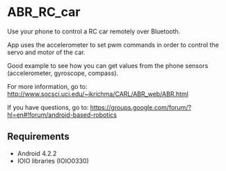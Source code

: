 ABR_RC_car
=============

Use your phone to control a RC car remotely over Bluetooth.

App uses the accelerometer to set pwm commands in order to control the servo and motor of the car.

Good example to see how you can get values from the phone sensors (accelerometer, gyroscope, compass).

For more information, go to:
http://www.socsci.uci.edu/~jkrichma/CARL/ABR_web/ABR.html

If you have questions, go to:
https://groups.google.com/forum/?hl=en#!forum/android-based-robotics


Requirements
------------

- Android 4.2.2
- IOIO libraries (IOIO0330)


